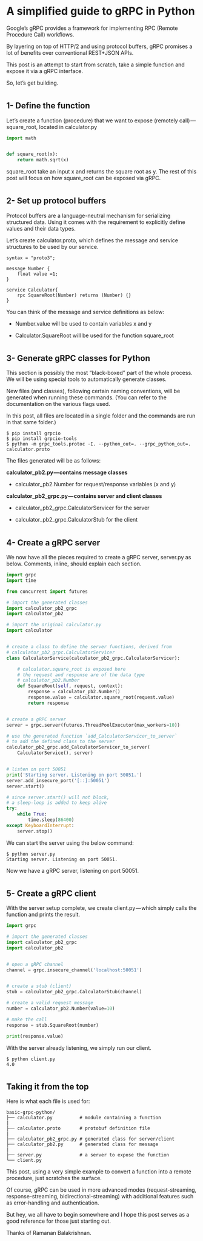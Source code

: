 # A simplified guide to gRPC in Python

Google’s gRPC provides a framework for implementing RPC (Remote Procedure Call) workflows.

 By layering on top of HTTP/2 and using protocol buffers, gRPC promises a lot of benefits over conventional REST+JSON APIs.

 This post is an attempt to start from scratch, take a simple function and expose it via a gRPC interface.

 So, let’s get building.

 #

## 1- Define the function

Let’s create a function (procedure) that we want to expose (remotely call) — square_root, located in calculator.py

```python
import math


def square_root(x):
    return math.sqrt(x)

```

square_root take an input x and returns the square root as y. The rest of this post will focus on how square_root can be exposed via gRPC.

#

## 2- Set up protocol buffers

Protocol buffers are a language-neutral mechanism for serializing structured data. Using it comes with the requirement to explicitly define values and their data types.

Let’s create calculator.proto, which defines the message and service structures to be used by our service.

```
syntax = "proto3";

message Number {
    float value =1;
}

service Calculator{
    rpc SquareRoot(Number) returns (Number) {}
}
```


You can think of the message and service definitions as below:

- Number.value will be used to contain variables x and y

- Calculator.SquareRoot will be used for the function square_root

#

## 3- Generate gRPC classes for Python

This section is possibly the most “black-boxed” part of the whole process. We will be using special tools to automatically generate classes.

New files (and classes), following certain naming conventions, will be generated when running these commands. (You can refer to the documentation on the various flags used. 

In this post, all files are located in a single folder and the commands are run in that same folder.)

```
$ pip install grpcio
$ pip install grpcio-tools
$ python -m grpc_tools.protoc -I. --python_out=. --grpc_python_out=. calculator.proto
```

The files generated will be as follows:

<strong>calculator_pb2.py — contains message classes</strong>

- calculator_pb2.Number for request/response variables (x and y)

<strong>calculator_pb2_grpc.py — contains server and client classes</strong>

- calculator_pb2_grpc.CalculatorServicer for the server

- calculator_pb2_grpc.CalculatorStub for the client

#
 ## 4- Create a gRPC server
We now have all the pieces required to create a gRPC server, server.py as below. Comments, inline, should explain each section.

```python
import grpc
import time

from concurrent import futures

# import the generated classes
import calculator_pb2_grpc
import calculator_pb2

# import the original calculator.py
import calculator


# create a class to define the server functions, derived from
# calculator_pb2_grpc.CalculatorServicer
class CalculatorService(calculator_pb2_grpc.CalculatorServicer):

    # calculator.square_root is exposed here
    # the request and response are of the data type
    # calculator_pb2.Number
    def SquareRoot(self, request, context):
        response = calculator_pb2.Number()
        response.value = calculator.square_root(request.value)
        return response


# create a gRPC server
server = grpc.server(futures.ThreadPoolExecutor(max_workers=10))

# use the generated function `add_CalculatorServicer_to_server`
# to add the defined class to the server
calculator_pb2_grpc.add_CalculatorServicer_to_server(
    CalculatorService(), server)


# listen on port 50051
print('Starting server. Listening on port 50051.')
server.add_insecure_port('[::]:50051')
server.start()

# since server.start() will not block,
# a sleep-loop is added to keep alive
try:
    while True:
        time.sleep(86400)
except KeyboardInterrupt:
    server.stop()

```

We can start the server using the below command:

```
$ python server.py
Starting server. Listening on port 50051.
```

Now we have a gRPC server, listening on port 50051.

#
## 5- Create a gRPC client
With the server setup complete, we create client.py — which simply calls the function and prints the result.

```python
import grpc

# import the generated classes
import calculator_pb2_grpc
import calculator_pb2


# open a gRPC channel
channel = grpc.insecure_channel('localhost:50051')


# create a stub (client)
stub = calculator_pb2_grpc.CalculatorStub(channel)

# create a valid request message
number = calculator_pb2.Number(value=10)

# make the call
response = stub.SquareRoot(number)

print(response.value)
```

With the server already listening, we simply run our client.

```
$ python client.py
4.0
```

#
## Taking it from the top
Here is what each file is used for:

```
basic-grpc-python/
├── calculator.py          # module containing a function
|
├── calculator.proto       # protobuf definition file
|
├── calculator_pb2_grpc.py # generated class for server/client
├── calculator_pb2.py      # generated class for message
|
├── server.py              # a server to expose the function
└── client.py 
```
This post, using a very simple example to convert a function into a remote procedure, just scratches the surface.

Of course, gRPC can be used in more advanced modes (request-streaming, response-streaming, bidirectional-streaming) with additional features such as error-handling and authentication.

But hey, we all have to begin somewhere and I hope this post serves as a good reference for those just starting out.

Thanks of Ramanan Balakrishnan.

